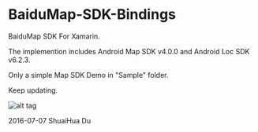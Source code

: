 # BaiduMap-SDK-Bindings
BaiduMap SDK For Xamarin.

The implemention includes Android Map SDK v4.0.0 and Android Loc SDK v6.2.3.

Only a simple Map SDK Demo in "Sample" folder.

Keep updating.

![alt tag](https://cloud.githubusercontent.com/assets/17045801/16650456/bebc04d4-4470-11e6-887c-075e2910a960.png)






2016-07-07 
ShuaiHua Du
